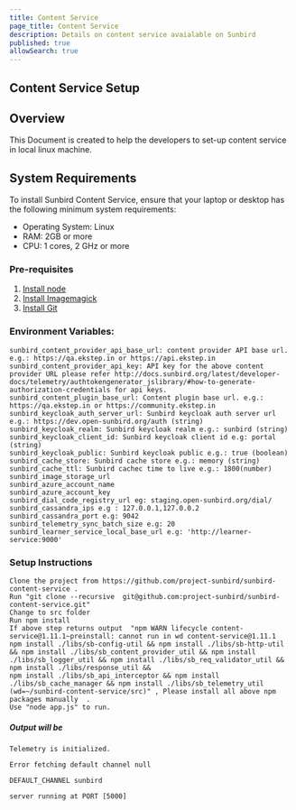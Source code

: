 ```yaml
---
title: Content Service
page_title: Content Service
description: Details on content service avaialable on Sunbird
published: true
allowSearch: true
---
```

## Content Service Setup

## Overview
This Document is created to help the developers to set-up content service in local linux machine.

## System Requirements

To install Sunbird Content Service, ensure that your laptop or desktop has the following minimum system requirements:

- Operating System: Linux  
- RAM: 2GB or more
- CPU: 1 cores, 2 GHz or more

### Pre-requisites

1. [Install node](https://nodejs.org/en/download/)
2. [Install Imagemagick](https://www.npmjs.com/package/gm)
3. [Install Git](https://git-scm.com/book/en/v2/Getting-Started-Installing-Git)

### Environment Variables:

    sunbird_content_provider_api_base_url: content provider API base url. e.g.: https://qa.ekstep.in or https://api.ekstep.in
    sunbird_content_provider_api_key: API key for the above content provider URL please refer http://docs.sunbird.org/latest/developer-docs/telemetry/authtokengenerator_jslibrary/#how-to-generate-authorization-credentials for api keys.
    sunbird_content_plugin_base_url: Content plugin base url. e.g.: https://qa.ekstep.in or https://community.ekstep.in
    sunbird_keycloak_auth_server_url: Sunbird keycloak auth server url e.g.: https://dev.open-sunbird.org/auth (string)
    sunbird_keycloak_realm: Sunbird keycloak realm e.g.: sunbird (string)
    sunbird_keycloak_client_id: Sunbird keycloak client id e.g: portal (string)
    sunbird_keycloak_public: Sunbird keycloak public e.g.: true (boolean)
    sunbird_cache_store: Sunbird cache store e.g.: memory (string)
    sunbird_cache_ttl: Sunbird cachec time to live e.g.: 1800(number)
    sunbird_image_storage_url
    sunbird_azure_account_name
    sunbird_azure_account_key
    sunbird_dial_code_registry_url eg: staging.open-sunbird.org/dial/
    sunbird_cassandra_ips e.g : 127.0.0.1,127.0.0.2
    sunbird_cassandra_port e.g: 9042
    sunbird_telemetry_sync_batch_size e.g: 20
    sunbird_learner_service_local_base_url e.g: 'http://learner-service:9000'

### Setup Instructions

    Clone the project from https://github.com/project-sunbird/sunbird-content-service .
    Run "git clone --recursive  git@github.com:project-sunbird/sunbird-content-service.git"
    Change to src folder
    Run npm install
    If above step returns output  "npm WARN lifecycle content-service@1.11.1~preinstall: cannot run in wd content-service@1.11.1 
    npm install ./libs/sb-config-util && npm install ./libs/sb-http-util && npm install ./libs/sb_content_provider_util && npm install ./libs/sb_logger_util && npm install ./libs/sb_req_validator_util && npm install ./libs/response_util && 
    npm install ./libs/sb_api_interceptor && npm install ./libs/sb_cache_manager && npm install ./libs/sb_telemetry_util 
    (wd=~/sunbird-content-service/src)" , Please install all above npm packages manually  .
    Use "node app.js" to run.
   
    

##### Output will be 

```
Telemetry is initialized.

Error fetching default channel null

DEFAULT_CHANNEL sunbird

server running at PORT [5000]
```
